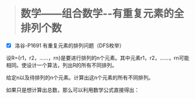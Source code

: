 > # 数学——组合数学--有重复元素的全排列个数

- [x] 洛谷-P1691 有重复元素的排列问题（DFS枚举）

设R={r1，r2，……，rn}是要进行排列的n个元素。其中元素r1，r2，……，rn可能相同。使设计一个算法，列出R的所有不同排列。

给定n以及待排列的n个元素。计算出这n个元素的所有不同排列。



如果只是想计算出总数，那么可以利用数学公式直接得出：